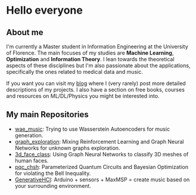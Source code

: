 # Hello everyone

## About me

I'm currently a Master student in Information Engineering at the University of Florence. The main focuses of my studies are **Machine Learning**, **Optimization** and **Information Theory**. I lean towards the theoretical aspects of these disciplines but I'm also passionate about the applications, specifically the ones related to medical data and music.

If you want you can visit my [blog](https://w00zie.github.io/) where I (very rarely) post more detailed descriptions of my projects. I also have a section on free books, courses and resources on ML/DL/Physics you might be interested into.

## My main Repositories

- [wae_music](https://github.com/w00zie/wae_music): Trying to use Wasserstein Autoencoders for music generation.
- [graph_exploration](https://github.com/w00zie/graph_exploration): Mixing Reinforcement Learning and Graph Neural Networks for unknown graphs exploration.
- [3d_face_class](https://github.com/w00zie/3d_face_class): Using Graph Neural Networks to classify 3D meshes of human faces.
- [pqc_chsh](https://github.com/w00zie/pqc_chsh): Parameterized Quantum Circuits and Bayesian Optimization for violating the Bell Inequality.
- [GenerativeHCI](https://github.com/w00zie/GenerativeHCI): Arduino + sensors + MaxMSP = create music based on your surrounding environment.